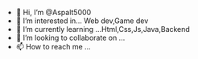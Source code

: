 - 👋 Hi, I’m @Aspalt5000
- 👀 I’m interested in... Web dev,Game dev
- 🌱 I’m currently learning ...Html,Css,Js,Java,Backend
- 💞️ I’m looking to collaborate on ...
- 📫 How to reach me ...

<!---
Aspalt5000/Aspalt5000 is a ✨ special ✨ repository because its `README.md` (this file) appears on your GitHub profile.
You can click the Preview link to take a look at your changes.
--->
